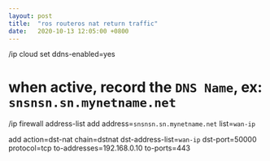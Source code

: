 ```yaml
---
layout: post
title:  "ros routeros nat return traffic"
date:   2020-10-13 12:05:00 +0800
---
```



/ip cloud
set ddns-enabled=yes
# when active, record the `DNS Name`, ex: `snsnsn.sn.mynetname.net`

/ip firewall address-list
add address=`snsnsn.sn.mynetname.net` list=`wan-ip`

add action=dst-nat chain=dstnat dst-address-list=`wan-ip` dst-port=50000 \
    protocol=tcp to-addresses=192.168.0.10 to-ports=443
